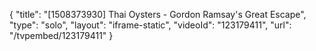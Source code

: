 {
    "title": "[1508373930] Thai Oysters - Gordon Ramsay's Great Escape",
    "type": "solo",
    "layout": "iframe-static",
    "videoId": "123179411",
    "url": "\/tvpembed\/123179411"
}
